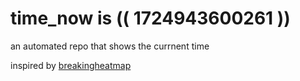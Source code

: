 # time_now is (( 1724943600261 ))

an automated repo that shows the currnent time

inspired by [breakingheatmap](https://github.com/breakingheatmap/breakingheatmap)